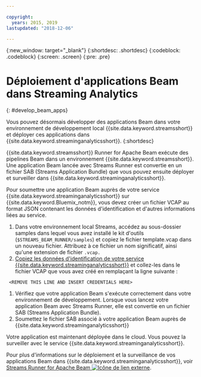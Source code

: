 ```yaml
---

copyright:
  years: 2015, 2019
lastupdated: "2018-12-06"

---
```


<!-- Attribute definitions -->
{:new_window: target="_blank"}
{:shortdesc: .shortdesc}
{:codeblock: .codeblock}
{:screen: .screen}
{:pre: .pre}

# Déploiement d'applications Beam dans Streaming Analytics
{: #develop_beam_apps}

Vous pouvez désormais développer des applications Beam dans votre environnement de développement local {{site.data.keyword.streamsshort}} et déployer ces applications dans {{site.data.keyword.streaminganalyticsshort}}.
{:shortdesc}

{{site.data.keyword.streamsshort}} Runner for Apache Beam exécute des pipelines Beam dans un environnement {{site.data.keyword.streamsshort}}. Une application Beam lancée avec Streams Runner est convertie en un fichier SAB (Streams Application Bundle) que vous pouvez ensuite déployer et surveiller dans {{site.data.keyword.streaminganalyticsshort}}.

Pour soumettre une application Beam auprès de votre service {{site.data.keyword.streaminganalyticsshort}} sur {{site.data.keyword.Bluemix_notm}}, vous devez créer un fichier VCAP au format JSON contenant les données d'identification et d'autres informations liées au service.

1. Dans votre environnement local Streams, accédez au sous-dossier samples dans lequel vous avez installé le kit d'outils (`$STREAMS_BEAM_RUNNER/samples`) et copiez le fichier template.vcap dans un nouveau fichier. Attribuez à ce fichier un nom significatif, ainsi qu'une extension de fichier `.vcap.`
1. [Copiez les données d'identification de votre service {{site.data.keyword.streaminganalyticsshort}}](/docs/services/StreamingAnalytics?topic=StreamingAnalytics-service_plans#service_plans#vcap_services) et collez-les dans le fichier VCAP que vous avez créé en remplaçant la ligne suivante :
```
 <REMOVE THIS LINE AND INSERT CREDENTIALS HERE>
 ```
1. Vérifiez que votre application Beam s'exécute correctement dans votre environnement de développement. Lorsque vous lancez votre application Beam avec Streams Runner, elle est convertie en un fichier SAB (Streams Application Bundle).
1. Soumettez le fichier SAB associé à votre application Beam auprès de {{site.data.keyword.streaminganalyticsshort}}

Votre application est maintenant déployée dans le cloud. Vous pouvez la surveiller avec le service {{site.data.keyword.streaminganalyticsshort}}.

Pour plus d'informations sur le déploiement et la surveillance de vos applications Beam dans {{site.data.keyword.streaminganalyticsshort}}, voir [Streams Runner for Apache Beam ![Icône de lien externe](../../icons/launch-glyph.svg "Icône de lien externe")](https://ibmstreams.github.io/streamsx.documentation/docs/beamrunner/beamrunner-1-intro/).
